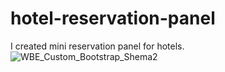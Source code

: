 # hotel-reservation-panel
I created mini reservation panel for hotels.
![WBE_Custom_Bootstrap_Shema2](https://user-images.githubusercontent.com/88238748/155169165-2eb3a26a-a591-47bb-ae41-a5a2c790c658.png)
